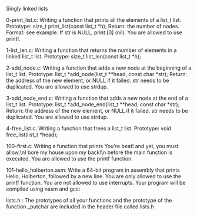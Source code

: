 Singly linked lists

0-print_list.c: Writing a function that prints all the elements of a list_t list. Prototype: size_t print_list(const list_t *h); Return: the number of nodes. Format: see example. If str is NULL, print [0] (nil). You are allowed to use printf.

1-list_len.c: Writing a function that returns the number of elements in a linked list_t list. Prototype: size_t list_len(const list_t *h);

2-add_node.c: Writing a function that adds a new node at the beginning of a list_t list. Prototype: list_t *add_node(list_t **head, const char *str); Return: the address of the new element, or NULL if it failed. str needs to be duplicated. You are allowed to use strdup.

3-add_node_end.c: Writing a function that adds a new node at the end of a list_t list. Prototype: list_t *add_node_end(list_t **head, const char *str); Return: the address of the new element, or NULL if it failed. str needs to be duplicated. You are allowed to use strdup.

4-free_list.c: Writing a function that frees a list_t list. Prototype: void free_list(list_t *head);

100-first.c: Writing a function that prints You're beat! and yet, you must allow,\nI bore my house upon my back!\n before the main function is executed. You are allowed to use the printf function.

101-hello_holberton.asm: Write a 64-bit program in assembly that prints Hello, Holberton, followed by a new line. You are only allowed to use the printf function. You are not allowed to use interrupts. Your program will be compiled using nasm and gcc:

lists.h : The prototypes of all your functions and the prototype of the function _putchar are included in the header file called lists.h

